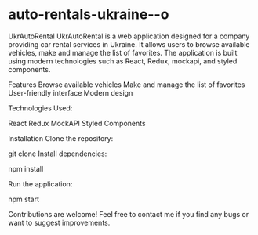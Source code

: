 # auto-rentals-ukraine--o

UkrAutoRental UkrAutoRental is a web application designed for a company
providing car rental services in Ukraine. It allows users to browse available
vehicles, make and manage the list of favorites. The application is built using
modern technologies such as React, Redux, mockapi, and styled components.

Features Browse available vehicles Make and manage the list of favorites
User-friendly interface Modern design

Technologies Used:

React Redux MockAPI Styled Components

Installation Clone the repository:

git clone <repository-url> Install dependencies:

npm install

Run the application:

npm start

Contributions are welcome! Feel free to contact me if you find any bugs or want
to suggest improvements.

